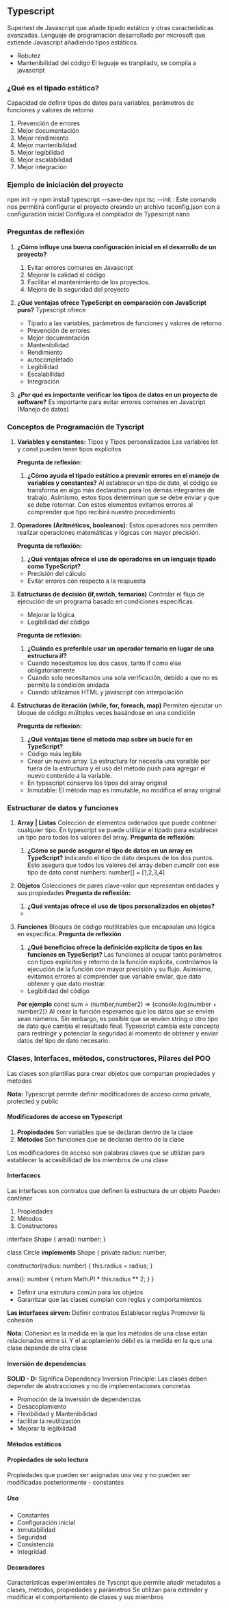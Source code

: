 ## Typescript
Supertest de Javascript que añade tipado estático y otras características avanzadas.
Lenguaje de programación desarrollado por microsoft que extiende Javascript añadiendo
tipos estáticos. 

- Robutez
- Mantenibilidad del código
El leguaje es tranpilado, se compila a javascript

### ¿Qué es el tipado estático?
Capacidad de definir tipos de datos para variables, parámetros de funciones y valores de retorno

1. Prevención de errores
2. Mejor documentación 
3. Mejor rendimiento
4. Mejor mantenibilidad
5. Mejor legibilidad
6. Mejor escalabilidad
7. Mejor integración 

### Ejemplo de iniciación del proyecto
npm init -y
npm install typescript --save-dev
npx tsc --init : Este comando nos permitirá configurar el proyecto creando un archivo tsconfig.json con a configuración inicial
Configura el compilador de Typescript
nano

### Preguntas de reflexión
1. __¿Cómo influye una buena configuración inicial en el desarrollo de un proyecto?__
    1. Evitar errores comunes en Javascript
    2. Mejorar la calidad el código
    3. Facilitar el mantenimiento de los proyectos. 
    4. Mejora de la seguridad del proyecto

2. __¿Qué ventajas ofrece TypeScript en comparación con JavaScript puro?__
    Typescript ofrece 
    - Tipado a las variables, parámetros de funciones y valores de retorno
    - Prevención de errores
    - Mejor documentación
    - Mantenibilidad
    - Rendimiento
    - autocompletado
    - Legibilidad
    - Escalabilidad 
    - Integración

3. __¿Por qué es importante verificar los tipos de datos en un proyecto de software?__
    Es importante para evitar errores comunes en Javacript (Manejo de datos)

### Conceptos de Programación de Tyscript
1. __Variables y constantes:__ Tipos y Tipos personalizados
    Las variables let y const pueden tener tipos explícitos

    __Pregunta de reflexión:__ 
    1. __¿Cómo ayuda el tipado estático a prevenir errores en el manejo de variables y constantes?__
    Al establecer un tipo de dato, el código se transforma en algo más declarativo para los demás integrantes de trabajo. 
    Asimismo, estos tipos determinan que se debe enviar y que se debe rotornar. Con estos elementos evitamos errores al 
    comprender que tipo recibirá nuestro procedimiento.

2. __Operadores (Aritméticos, booleanos):__ Estos operadores nos permiten
    realizar operaciones matemáticas y lógicas con mayor precisión.

    __Pregunta de reflexión:__
    1. __¿Qué ventajas ofrece el uso de operadores en un lenguaje tipado como TypeScript?__
     - Precisión del cálculo 
     - Evitar errores con respecto a la respuesta
    
3. __Estructuras de decisión (if,switch, ternarios)__
    Controlar el flujo de ejecución de un programa basado en condiciones específicas.
    - Mejorar la lógica
    - Legibilidad del código
    
    __Pregunta de reflexión:__
    1. __¿Cuándo es preferible usar un operador ternario en lugar de una estructura if?__
    - Cuando necesitamos los dos casos, tanto if como else obligatoriamente
    - Cuando solo necesitamos una sola verificación, debido a que no es permite la condición anidada
    - Cuando utilizamos HTML y javascript con interpolación

4. __Estructuras de iteración (while, for, foreach, map)__
    Permiten ejecutar un bloque de código múltiples veces basándose en una condición

    __Pregunta de reflexion:__
    1. __¿Qué ventajas tiene el método map sobre un bucle for en TypeScript?__
    - Código más legible
    - Crear un nuevo array. La estructura for necesita una varaible por fuera de la estructura y el uso del
    método push para agregar el nuevo contenido a la variable.
    - En typescript conserva los tipos del array original
    - Inmutable: El método map es inmutable, no modifica el array original

### Estructurar de datos y funciones
1. __Array | Listas__
Colección de elementos ordenados que puede contener cualquier tipo. En typescript se puede utiilizar el
tipado para establecer un tipo para todos los valores del array.
    __Pregunta de reflexión:__
    1. __¿Cómo se puede asegurar el tipo de datos en un array en TypeScript?__
    Indicando el tipo de dato despues de los dos puntos. Esto asegura que todos los valores del array
    deben cumplir con ese tipo de dato
    const numbers: number[] = [1,2,3,4]

2. __Objetos__
Colecciones de pares clave-valor que representan entidades y sus propiedades
    __Pregunta de reflexión:__
    1. __¿Qué ventajas ofrece el uso de tipos personalizados en objetos?__
    -
3. __Funciones__
Bloques de código reutilizables que encapsulan una lógica en específica.
    __Pregunta de reflexión__
    1. __¿Qué beneficios ofrece la definición explícita de tipos en las funciones en TypeScript?__
    Las funciones al ocupar tanto parámetros con tipos explícitos y retorno de la función explícita,
    controlamos la ejecución de la función con mayor precisión y su flujo. Asimismo, evitamos errores 
    al comprender que variable enviar, que dato obtener y que dato mostrar.

    - Legibilidad del código

    __Por ejemplo__
    const sum = (number,number2) => {console.log(number + number2)}
    Al crear la función esperamos que los datos que se envíen sean números. Sin embargo, es posible 
    que se envíen string o otro tipo de dato que cambia el resultado final. Typescript cambia este
    concepto para restringir y potenciar la seguridad al momento de obtener y enviar datos del tipo de dato
    necesario. 

### Clases, Interfaces, métodos, constructores, Pilares del POO
Las clases son plantillas para crear objetos que compartan propiedades y métodos

__Nota:__ Typescript permite definir modificadores de acceso como private, protected y public

#### Modificadores de acceso en Typescript
1. __Propiedades__ Son variables que se declaran dentro de la clase
2. __Métodos__ Son funciones que se declaran dentro de la clase

Los modificadores de acceso son palabras claves que se utilizan para establecer la accesibilidad de los miembros de una clase

#### Interfacecs
Las interfaces son contratos que definen la estructura de un objeto
Pueden contener
1. Propiedades
2. Métodos
3. Constructores

interface Shape {
  area(): number;
}

class Circle __implements__ Shape {
  private radius: number;

  constructor(radius: number) {
    this.radius = radius;
  }

  area(): number {
    return Math.PI * this.radius ** 2;
  }
}
 - Definir una estrutura común para los objetos 
 - Garantizar que las clases cumplan con reglas y comportamientos

__Las interfaces sirven:__
Definir contratos
Establecer reglas
Promover la cohesión

__Nota:__ Cohesion es la medida en la que los métodos de una clase están relacionados entre sí. Y el acoplamiento débil es la medida en la que una clase depende de otra clase

#### Inversión de dependencias
__SOLID - D:__ Significa Dependency Inversion Principle: Las clases deben depender de abstracciones y no de implementaciones concretas

- Promoción de la Inversión de dependencias
- Desacoplamiento
- Flexibilidad y Mantenibilidad
- facilitar la reutilización
- Mejorar la legibilidad

#### Métodos estáticos

#### Propiedades de solo lectura
Propiedades que pueden ser asignadas una vez y no pueden ser modificadas posteriormente - constantes

##### Uso
- Constantes
- Configuración inicial
- Inmutabilidad
- Seguridad
- Consistencia
- Integridad

#### Decoradores
Características experimientales de Tyscript que permite añadir metadatos a clases, métodos, propiedades y parámetros
Se utilizan para extender y modificar el comportamiento de clases y sus miembros


